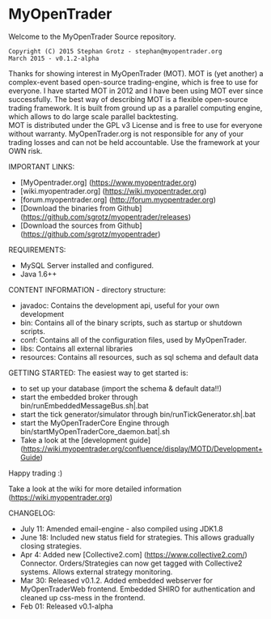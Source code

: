 # MyOpenTrader
Welcome to the MyOpenTrader Source repository. 


```
Copyright (C) 2015 Stephan Grotz - stephan@myopentrader.org
March 2015 - v0.1.2-alpha
```


Thanks for showing interest in MyOpenTrader (MOT). MOT is (yet another) a complex-event based open-source trading-engine, which is free to use for everyone. I have started MOT in 2012 and I have been using MOT ever since successfully. The best way of describing MOT is a flexible open-source trading framework. It is built from ground up as a parallel computing engine, which allows to do large scale parallel backtesting.  
MOT is distributed under the GPL v3 License and is free to use for everyone without warranty. MyOpenTrader.org is not responsible for any of your trading losses and can not be held accountable. Use the framework at your OWN risk.
 
 
IMPORTANT LINKS:
* [MyOpentrader.org] (https://www.myopentrader.org)
* [wiki.myopentrader.org] (https://wiki.myopentrader.org)
* [forum.myopentrader.org] (http://forum.myopentrader.org)
* [Download the binaries from Github] (https://github.com/sgrotz/myopentrader/releases)
* [Download the sources from Github] (https://github.com/sgrotz/myopentrader)


REQUIREMENTS:
* MySQL Server installed and configured.
* Java 1.6++

  
CONTENT INFORMATION - directory structure:
* javadoc:	Contains the development api, useful for your own development
* bin: 		Contains all of the binary scripts, such as startup or shutdown scripts. 
* conf: 	Contains all of the configuration files, used by MyOpenTrader.
* libs:		Contains all external libraries
* resources: 	Contains all resources, such as sql schema and default data


GETTING STARTED:
The easiest way to get started is:
* to set up your database (import the schema & default data!!)
* start the embedded broker through bin/runEmbeddedMessageBus.sh|.bat
* start the tick generator/simulator through bin/runTickGenerator.sh|.bat
* start the MyOpenTraderCore Engine through bin/startMyOpenTraderCore_daemon.bat|.sh
* Take a look at the [development guide] (https://wiki.myopentrader.org/confluence/display/MOTD/Development+Guide) 

Happy trading :)

Take a look at the wiki for more detailed information (https://wiki.myopentrader.org)


CHANGELOG: 
* July 11: Amended email-engine - also compiled using JDK1.8
* June 18: Included new status field for strategies. This allows gradually closing strategies. 
* Apr 4:  Added new [Collective2.com] (https://www.collective2.com/) Connector. Orders/Strategies can now get tagged with Collective2 systems. Allows external strategy monitoring.
* Mar 30: Released v0.1.2. Added embedded webserver for MyOpenTraderWeb frontend. Embedded SHIRO for authentication and cleaned up css-mess in the frontend.
* Feb 01: Released v0.1-alpha

